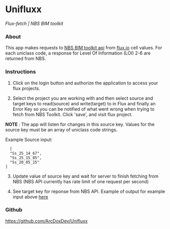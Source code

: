# Unifluxx
_Flux-fetch | NBS BIM toolkit_

### About

This app makes requests to [NBS BIM toolkit api](https://toolkit.thenbs.com/articles/for-software-developers/) from [flux.io](https://flux.io/) cell values. For each uniclass code, a response for Level Of Information (LOI) 2-6 are returned from NBS.

### Instructions

1.  Click on the login button and authorize the application to access your flux projects.

2.  Select the project you are working with and then select source and target keys to read(source) and write(target) to in Flux and finally an Error Key so you can be notified of what went wrong when trying to fetch from NBS Toolkit. Click 'save', and visit flux project.

 <b> NOTE </b> : The app will listen for changes in this source key. Values for the source key must be an array of uniclass code strings.

 Example Source input:

   ```
     [
     "Ss_25_14_67",
     "Ss_25_15_85",
     "Ss_20_05_15"
   ]
   ```

3. Update value of source key and wait for server to finish fetching from NBS (NBS API currently has rate limit of one request per second)

4. See target key for reponse from NBS API. Example of output for example input above [here](https://gist.github.com/bigdoods/5988cf3a178c259029bf38527fad734e)


### Github

https://github.com/ArcDoxDev/Unifluxx

